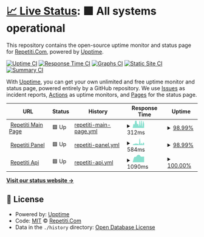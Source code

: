 # [📈 Live Status](https://status.repetiti.com): <!--live status--> **🟩 All systems operational**

This repository contains the open-source uptime monitor and status page for [Repetiti.Com](https://www.repetiti.com/), powered by [Upptime](https://github.com/upptime/upptime).

[![Uptime CI](https://github.com/Repetiti-Com/repetiti-uptime/workflows/Uptime%20CI/badge.svg)](https://github.com/Repetiti-Com/repetiti-uptime/actions?query=workflow%3A%22Uptime+CI%22)
[![Response Time CI](https://github.com/Repetiti-Com/repetiti-uptime/workflows/Response%20Time%20CI/badge.svg)](https://github.com/Repetiti-Com/repetiti-uptime/actions?query=workflow%3A%22Response+Time+CI%22)
[![Graphs CI](https://github.com/Repetiti-Com/repetiti-uptime/workflows/Graphs%20CI/badge.svg)](https://github.com/Repetiti-Com/repetiti-uptime/actions?query=workflow%3A%22Graphs+CI%22)
[![Static Site CI](https://github.com/Repetiti-Com/repetiti-uptime/workflows/Static%20Site%20CI/badge.svg)](https://github.com/Repetiti-Com/repetiti-uptime/actions?query=workflow%3A%22Static+Site+CI%22)
[![Summary CI](https://github.com/Repetiti-Com/repetiti-uptime/workflows/Summary%20CI/badge.svg)](https://github.com/Repetiti-Com/repetiti-uptime/actions?query=workflow%3A%22Summary+CI%22)

With [Upptime](https://upptime.js.org), you can get your own unlimited and free uptime monitor and status page, powered entirely by a GitHub repository. We use [Issues](https://github.com/Repetiti-Com/repetiti-uptime/issues) as incident reports, [Actions](https://github.com/Repetiti-Com/repetiti-uptime/actions) as uptime monitors, and [Pages](https://status.repetiti.com) for the status page.

<!--start: status pages-->
<!-- This summary is generated by Upptime (https://github.com/upptime/upptime) -->
<!-- Do not edit this manually, your changes will be overwritten -->
<!-- prettier-ignore -->
| URL | Status | History | Response Time | Uptime |
| --- | ------ | ------- | ------------- | ------ |
| <img alt="" src="https://favicons.githubusercontent.com/www.repetiti.com" height="13"> [Repetiti Main Page](https://www.repetiti.com) | 🟩 Up | [repetiti-main-page.yml](https://github.com/Repetiti-Com/repetiti-uptime/commits/HEAD/history/repetiti-main-page.yml) | <details><summary><img alt="Response time graph" src="./graphs/repetiti-main-page/response-time-week.png" height="20"> 312ms</summary><br><a href="https://status.repetiti.com/history/repetiti-main-page"><img alt="Response time 387" src="https://img.shields.io/endpoint?url=https%3A%2F%2Fraw.githubusercontent.com%2FRepetiti-Com%2Frepetiti-uptime%2FHEAD%2Fapi%2Frepetiti-main-page%2Fresponse-time.json"></a><br><a href="https://status.repetiti.com/history/repetiti-main-page"><img alt="24-hour response time 273" src="https://img.shields.io/endpoint?url=https%3A%2F%2Fraw.githubusercontent.com%2FRepetiti-Com%2Frepetiti-uptime%2FHEAD%2Fapi%2Frepetiti-main-page%2Fresponse-time-day.json"></a><br><a href="https://status.repetiti.com/history/repetiti-main-page"><img alt="7-day response time 312" src="https://img.shields.io/endpoint?url=https%3A%2F%2Fraw.githubusercontent.com%2FRepetiti-Com%2Frepetiti-uptime%2FHEAD%2Fapi%2Frepetiti-main-page%2Fresponse-time-week.json"></a><br><a href="https://status.repetiti.com/history/repetiti-main-page"><img alt="30-day response time 387" src="https://img.shields.io/endpoint?url=https%3A%2F%2Fraw.githubusercontent.com%2FRepetiti-Com%2Frepetiti-uptime%2FHEAD%2Fapi%2Frepetiti-main-page%2Fresponse-time-month.json"></a><br><a href="https://status.repetiti.com/history/repetiti-main-page"><img alt="1-year response time 387" src="https://img.shields.io/endpoint?url=https%3A%2F%2Fraw.githubusercontent.com%2FRepetiti-Com%2Frepetiti-uptime%2FHEAD%2Fapi%2Frepetiti-main-page%2Fresponse-time-year.json"></a></details> | <details><summary><a href="https://status.repetiti.com/history/repetiti-main-page">98.99%</a></summary><a href="https://status.repetiti.com/history/repetiti-main-page"><img alt="All-time uptime 99.33%" src="https://img.shields.io/endpoint?url=https%3A%2F%2Fraw.githubusercontent.com%2FRepetiti-Com%2Frepetiti-uptime%2FHEAD%2Fapi%2Frepetiti-main-page%2Fuptime.json"></a><br><a href="https://status.repetiti.com/history/repetiti-main-page"><img alt="24-hour uptime 92.93%" src="https://img.shields.io/endpoint?url=https%3A%2F%2Fraw.githubusercontent.com%2FRepetiti-Com%2Frepetiti-uptime%2FHEAD%2Fapi%2Frepetiti-main-page%2Fuptime-day.json"></a><br><a href="https://status.repetiti.com/history/repetiti-main-page"><img alt="7-day uptime 98.99%" src="https://img.shields.io/endpoint?url=https%3A%2F%2Fraw.githubusercontent.com%2FRepetiti-Com%2Frepetiti-uptime%2FHEAD%2Fapi%2Frepetiti-main-page%2Fuptime-week.json"></a><br><a href="https://status.repetiti.com/history/repetiti-main-page"><img alt="30-day uptime 99.33%" src="https://img.shields.io/endpoint?url=https%3A%2F%2Fraw.githubusercontent.com%2FRepetiti-Com%2Frepetiti-uptime%2FHEAD%2Fapi%2Frepetiti-main-page%2Fuptime-month.json"></a><br><a href="https://status.repetiti.com/history/repetiti-main-page"><img alt="1-year uptime 99.33%" src="https://img.shields.io/endpoint?url=https%3A%2F%2Fraw.githubusercontent.com%2FRepetiti-Com%2Frepetiti-uptime%2FHEAD%2Fapi%2Frepetiti-main-page%2Fuptime-year.json"></a></details>
| <img alt="" src="https://favicons.githubusercontent.com/panel.repetiti.com" height="13"> [Repetiti Panel](https://panel.repetiti.com/login) | 🟩 Up | [repetiti-panel.yml](https://github.com/Repetiti-Com/repetiti-uptime/commits/HEAD/history/repetiti-panel.yml) | <details><summary><img alt="Response time graph" src="./graphs/repetiti-panel/response-time-week.png" height="20"> 584ms</summary><br><a href="https://status.repetiti.com/history/repetiti-panel"><img alt="Response time 548" src="https://img.shields.io/endpoint?url=https%3A%2F%2Fraw.githubusercontent.com%2FRepetiti-Com%2Frepetiti-uptime%2FHEAD%2Fapi%2Frepetiti-panel%2Fresponse-time.json"></a><br><a href="https://status.repetiti.com/history/repetiti-panel"><img alt="24-hour response time 635" src="https://img.shields.io/endpoint?url=https%3A%2F%2Fraw.githubusercontent.com%2FRepetiti-Com%2Frepetiti-uptime%2FHEAD%2Fapi%2Frepetiti-panel%2Fresponse-time-day.json"></a><br><a href="https://status.repetiti.com/history/repetiti-panel"><img alt="7-day response time 584" src="https://img.shields.io/endpoint?url=https%3A%2F%2Fraw.githubusercontent.com%2FRepetiti-Com%2Frepetiti-uptime%2FHEAD%2Fapi%2Frepetiti-panel%2Fresponse-time-week.json"></a><br><a href="https://status.repetiti.com/history/repetiti-panel"><img alt="30-day response time 548" src="https://img.shields.io/endpoint?url=https%3A%2F%2Fraw.githubusercontent.com%2FRepetiti-Com%2Frepetiti-uptime%2FHEAD%2Fapi%2Frepetiti-panel%2Fresponse-time-month.json"></a><br><a href="https://status.repetiti.com/history/repetiti-panel"><img alt="1-year response time 548" src="https://img.shields.io/endpoint?url=https%3A%2F%2Fraw.githubusercontent.com%2FRepetiti-Com%2Frepetiti-uptime%2FHEAD%2Fapi%2Frepetiti-panel%2Fresponse-time-year.json"></a></details> | <details><summary><a href="https://status.repetiti.com/history/repetiti-panel">98.99%</a></summary><a href="https://status.repetiti.com/history/repetiti-panel"><img alt="All-time uptime 99.33%" src="https://img.shields.io/endpoint?url=https%3A%2F%2Fraw.githubusercontent.com%2FRepetiti-Com%2Frepetiti-uptime%2FHEAD%2Fapi%2Frepetiti-panel%2Fuptime.json"></a><br><a href="https://status.repetiti.com/history/repetiti-panel"><img alt="24-hour uptime 92.93%" src="https://img.shields.io/endpoint?url=https%3A%2F%2Fraw.githubusercontent.com%2FRepetiti-Com%2Frepetiti-uptime%2FHEAD%2Fapi%2Frepetiti-panel%2Fuptime-day.json"></a><br><a href="https://status.repetiti.com/history/repetiti-panel"><img alt="7-day uptime 98.99%" src="https://img.shields.io/endpoint?url=https%3A%2F%2Fraw.githubusercontent.com%2FRepetiti-Com%2Frepetiti-uptime%2FHEAD%2Fapi%2Frepetiti-panel%2Fuptime-week.json"></a><br><a href="https://status.repetiti.com/history/repetiti-panel"><img alt="30-day uptime 99.33%" src="https://img.shields.io/endpoint?url=https%3A%2F%2Fraw.githubusercontent.com%2FRepetiti-Com%2Frepetiti-uptime%2FHEAD%2Fapi%2Frepetiti-panel%2Fuptime-month.json"></a><br><a href="https://status.repetiti.com/history/repetiti-panel"><img alt="1-year uptime 99.33%" src="https://img.shields.io/endpoint?url=https%3A%2F%2Fraw.githubusercontent.com%2FRepetiti-Com%2Frepetiti-uptime%2FHEAD%2Fapi%2Frepetiti-panel%2Fuptime-year.json"></a></details>
| <img alt="" src="https://favicons.githubusercontent.com/app.repetiti.com" height="13"> [Repetiti Api](https://app.repetiti.com) | 🟩 Up | [repetiti-api.yml](https://github.com/Repetiti-Com/repetiti-uptime/commits/HEAD/history/repetiti-api.yml) | <details><summary><img alt="Response time graph" src="./graphs/repetiti-api/response-time-week.png" height="20"> 1090ms</summary><br><a href="https://status.repetiti.com/history/repetiti-api"><img alt="Response time 1050" src="https://img.shields.io/endpoint?url=https%3A%2F%2Fraw.githubusercontent.com%2FRepetiti-Com%2Frepetiti-uptime%2FHEAD%2Fapi%2Frepetiti-api%2Fresponse-time.json"></a><br><a href="https://status.repetiti.com/history/repetiti-api"><img alt="24-hour response time 1032" src="https://img.shields.io/endpoint?url=https%3A%2F%2Fraw.githubusercontent.com%2FRepetiti-Com%2Frepetiti-uptime%2FHEAD%2Fapi%2Frepetiti-api%2Fresponse-time-day.json"></a><br><a href="https://status.repetiti.com/history/repetiti-api"><img alt="7-day response time 1090" src="https://img.shields.io/endpoint?url=https%3A%2F%2Fraw.githubusercontent.com%2FRepetiti-Com%2Frepetiti-uptime%2FHEAD%2Fapi%2Frepetiti-api%2Fresponse-time-week.json"></a><br><a href="https://status.repetiti.com/history/repetiti-api"><img alt="30-day response time 1050" src="https://img.shields.io/endpoint?url=https%3A%2F%2Fraw.githubusercontent.com%2FRepetiti-Com%2Frepetiti-uptime%2FHEAD%2Fapi%2Frepetiti-api%2Fresponse-time-month.json"></a><br><a href="https://status.repetiti.com/history/repetiti-api"><img alt="1-year response time 1050" src="https://img.shields.io/endpoint?url=https%3A%2F%2Fraw.githubusercontent.com%2FRepetiti-Com%2Frepetiti-uptime%2FHEAD%2Fapi%2Frepetiti-api%2Fresponse-time-year.json"></a></details> | <details><summary><a href="https://status.repetiti.com/history/repetiti-api">100.00%</a></summary><a href="https://status.repetiti.com/history/repetiti-api"><img alt="All-time uptime 99.86%" src="https://img.shields.io/endpoint?url=https%3A%2F%2Fraw.githubusercontent.com%2FRepetiti-Com%2Frepetiti-uptime%2FHEAD%2Fapi%2Frepetiti-api%2Fuptime.json"></a><br><a href="https://status.repetiti.com/history/repetiti-api"><img alt="24-hour uptime 100.00%" src="https://img.shields.io/endpoint?url=https%3A%2F%2Fraw.githubusercontent.com%2FRepetiti-Com%2Frepetiti-uptime%2FHEAD%2Fapi%2Frepetiti-api%2Fuptime-day.json"></a><br><a href="https://status.repetiti.com/history/repetiti-api"><img alt="7-day uptime 100.00%" src="https://img.shields.io/endpoint?url=https%3A%2F%2Fraw.githubusercontent.com%2FRepetiti-Com%2Frepetiti-uptime%2FHEAD%2Fapi%2Frepetiti-api%2Fuptime-week.json"></a><br><a href="https://status.repetiti.com/history/repetiti-api"><img alt="30-day uptime 99.86%" src="https://img.shields.io/endpoint?url=https%3A%2F%2Fraw.githubusercontent.com%2FRepetiti-Com%2Frepetiti-uptime%2FHEAD%2Fapi%2Frepetiti-api%2Fuptime-month.json"></a><br><a href="https://status.repetiti.com/history/repetiti-api"><img alt="1-year uptime 99.86%" src="https://img.shields.io/endpoint?url=https%3A%2F%2Fraw.githubusercontent.com%2FRepetiti-Com%2Frepetiti-uptime%2FHEAD%2Fapi%2Frepetiti-api%2Fuptime-year.json"></a></details>

<!--end: status pages-->

[**Visit our status website →**](https://status.repetiti.com)

## 📄 License

- Powered by: [Upptime](https://github.com/upptime/upptime)
- Code: [MIT](./LICENSE) © [Repetiti.Com](https://www.repetiti.com/)
- Data in the `./history` directory: [Open Database License](https://opendatacommons.org/licenses/odbl/1-0/)
